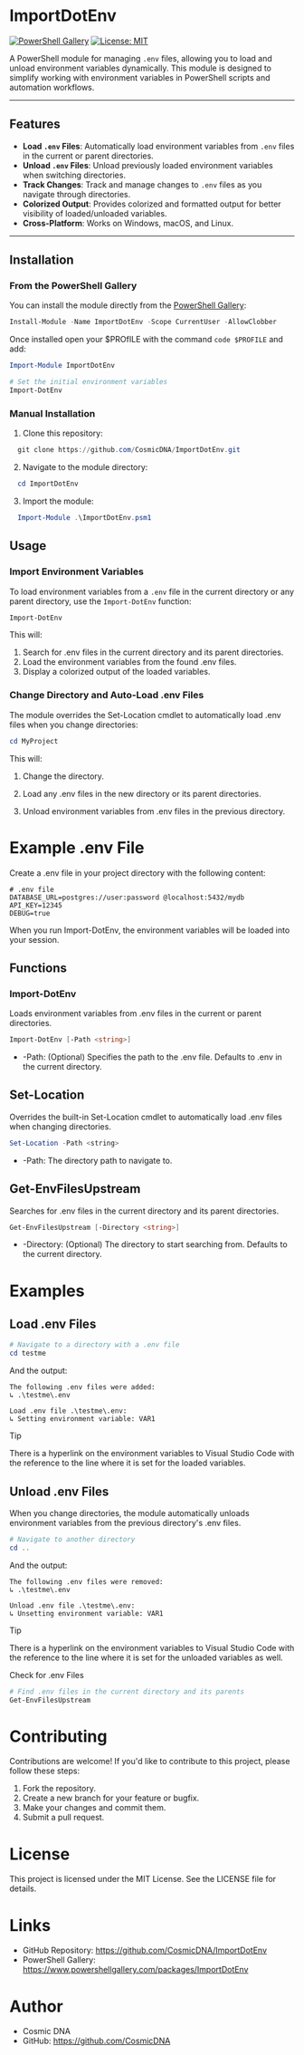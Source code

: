 # ImportDotEnv

[![PowerShell Gallery](https://img.shields.io/powershellgallery/v/ImportDotEnv?label=PowerShell%20Gallery)](https://www.powershellgallery.com/packages/ImportDotEnv)
[![License: MIT](https://img.shields.io/badge/License-MIT-blue.svg)](https://opensource.org/licenses/MIT)

A PowerShell module for managing `.env` files, allowing you to load and unload environment variables dynamically. This module is designed to simplify working with environment variables in PowerShell scripts and automation workflows.

---

## Features

- **Load `.env` Files**: Automatically load environment variables from `.env` files in the current or parent directories.
- **Unload `.env` Files**: Unload previously loaded environment variables when switching directories.
- **Track Changes**: Track and manage changes to `.env` files as you navigate through directories.
- **Colorized Output**: Provides colorized and formatted output for better visibility of loaded/unloaded variables.
- **Cross-Platform**: Works on Windows, macOS, and Linux.

---

## Installation

### From the PowerShell Gallery

You can install the module directly from the [PowerShell Gallery](https://www.powershellgallery.com/packages/ImportDotEnv):

```powershell
Install-Module -Name ImportDotEnv -Scope CurrentUser -AllowClobber
```

Once installed open your $PROfILE with the command `code $PROFILE` and add:

```powershell
Import-Module ImportDotEnv

# Set the initial environment variables
Import-DotEnv
```

### Manual Installation

1. Clone this repository:
```powershell
  git clone https://github.com/CosmicDNA/ImportDotEnv.git
```

2. Navigate to the module directory:
```powershell
  cd ImportDotEnv
```

3. Import the module:
```powershell
  Import-Module .\ImportDotEnv.psm1
```

## Usage

### Import Environment Variables

To load environment variables from a `.env` file in the current directory or any parent directory, use the `Import-DotEnv` function:

```powershell
Import-DotEnv
```

This will:

1. Search for .env files in the current directory and its parent directories.
2. Load the environment variables from the found .env files.
3. Display a colorized output of the loaded variables.

### Change Directory and Auto-Load .env Files
The module overrides the Set-Location cmdlet to automatically load .env files when you change directories:

```powershell
cd MyProject
```

This will:

1. Change the directory.

2. Load any .env files in the new directory or its parent directories.

3. Unload environment variables from .env files in the previous directory.

# Example .env File
Create a .env file in your project directory with the following content:

```shell
# .env file
DATABASE_URL=postgres://user:password @localhost:5432/mydb
API_KEY=12345
DEBUG=true
```

When you run Import-DotEnv, the environment variables will be loaded into your session.

## Functions
### Import-DotEnv
Loads environment variables from .env files in the current or parent directories.

```powershell
Import-DotEnv [-Path <string>]
```

- -Path: (Optional) Specifies the path to the .env file. Defaults to .env in the current directory.

## Set-Location
Overrides the built-in Set-Location cmdlet to automatically load .env files when changing directories.

```powershell
Set-Location -Path <string>
```

- -Path: The directory path to navigate to.

## Get-EnvFilesUpstream
Searches for .env files in the current directory and its parent directories.

```powershell
Get-EnvFilesUpstream [-Directory <string>]
```

- -Directory: (Optional) The directory to start searching from. Defaults to the current directory.

# Examples
## Load .env Files
```powershell
# Navigate to a directory with a .env file
cd testme
```

And the output:

```terminal
The following .env files were added:
↳ .\testme\.env

Load .env file .\testme\.env:
↳ Setting environment variable: VAR1
```

> [!TIP]
> There is a hyperlink on the environment variables to Visual Studio Code with the reference to the line where it is set for the loaded variables.


## Unload .env Files
When you change directories, the module automatically unloads environment variables from the previous directory's .env files.

```powershell
# Navigate to another directory
cd ..
```

And the output:

```terminal
The following .env files were removed:
↳ .\testme\.env

Unload .env file .\testme\.env:
↳ Unsetting environment variable: VAR1
```

> [!TIP]
> There is a hyperlink on the environment variables to Visual Studio Code with the reference to the line where it is set for the unloaded variables as well.

Check for .env Files
```powershell
# Find .env files in the current directory and its parents
Get-EnvFilesUpstream
```

# Contributing
Contributions are welcome! If you'd like to contribute to this project, please follow these steps:

1. Fork the repository.
2. Create a new branch for your feature or bugfix.
3. Make your changes and commit them.
4. Submit a pull request.

# License
This project is licensed under the MIT License. See the LICENSE file for details.

# Links
- GitHub Repository: https://github.com/CosmicDNA/ImportDotEnv
- PowerShell Gallery: https://www.powershellgallery.com/packages/ImportDotEnv

# Author
- Cosmic DNA
- GitHub: https://github.com/CosmicDNA
